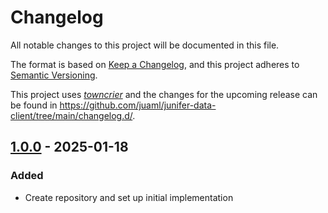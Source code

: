 # Changelog

All notable changes to this project will be documented in this file.

The format is based on [Keep a Changelog](https://keepachangelog.com/en/1.0.0/), and this project adheres to [Semantic Versioning](https://semver.org/spec/v2.0.0.html).

This project uses [*towncrier*](https://towncrier.readthedocs.io/) and the changes for the upcoming release can be found in <https://github.com/juaml/junifer-data-client/tree/main/changelog.d/>.

<!-- towncrier release notes start -->

## [1.0.0](https://github.com/juaml/junifer-data-client/tree/1.0.0) - 2025-01-18

### Added

- Create repository and set up initial implementation
